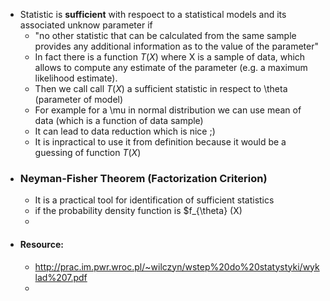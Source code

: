 - Statistic is **sufficient** with respoect to a statistical models and its associated unknow parameter if
	- "no other statistic that can be calculated from the same sample provides any additional information as to the value of the parameter"
	- In fact there is a function $T(X)$ where X is a sample of data, which allows to compute any estimate of the parameter (e.g. a maximum likelihood estimate).
	- Then we call call $T(X)$ a sufficient statistic in respect to \theta (parameter of model)
	- For example for a \mu in normal distribution we can use mean of data (which is a function of data sample)
	- It can lead to data reduction which is nice ;)
	- It is inpractical to use it from definition because it would be a guessing of function $T(X)$
- ### Neyman-Fisher Theorem (Factorization Criterion)
	- It is a practical tool for identification of sufficient statistics
	- if the probability density function is $f_{\theta} (X)
	-
- #### Resource:
	- http://prac.im.pwr.wroc.pl/~wilczyn/wstep%20do%20statystyki/wyklad%207.pdf
	-